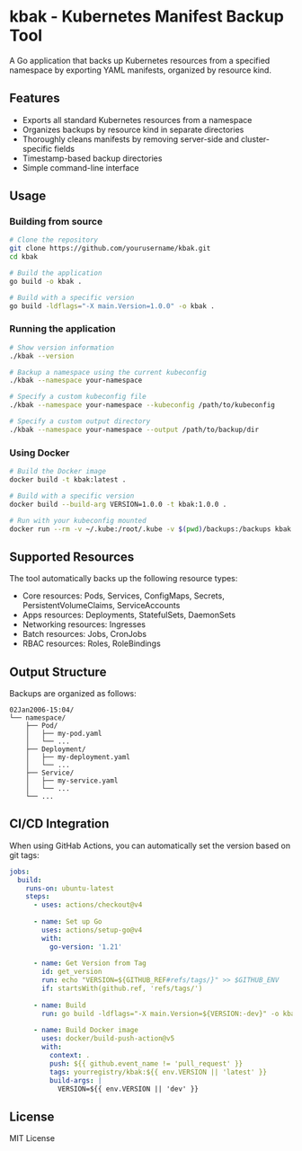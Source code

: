 # kbak - Kubernetes Manifest Backup Tool

A Go application that backs up Kubernetes resources from a specified namespace by exporting YAML manifests, organized by resource kind.

## Features

- Exports all standard Kubernetes resources from a namespace
- Organizes backups by resource kind in separate directories
- Thoroughly cleans manifests by removing server-side and cluster-specific fields
- Timestamp-based backup directories
- Simple command-line interface

## Usage

### Building from source

```bash
# Clone the repository
git clone https://github.com/yourusername/kbak.git
cd kbak

# Build the application
go build -o kbak .

# Build with a specific version
go build -ldflags="-X main.Version=1.0.0" -o kbak .
```

### Running the application

```bash
# Show version information
./kbak --version

# Backup a namespace using the current kubeconfig
./kbak --namespace your-namespace

# Specify a custom kubeconfig file
./kbak --namespace your-namespace --kubeconfig /path/to/kubeconfig

# Specify a custom output directory
./kbak --namespace your-namespace --output /path/to/backup/dir
```

### Using Docker

```bash
# Build the Docker image
docker build -t kbak:latest .

# Build with a specific version
docker build --build-arg VERSION=1.0.0 -t kbak:1.0.0 .

# Run with your kubeconfig mounted
docker run --rm -v ~/.kube:/root/.kube -v $(pwd)/backups:/backups kbak:latest --namespace your-namespace
```

## Supported Resources

The tool automatically backs up the following resource types:

- Core resources: Pods, Services, ConfigMaps, Secrets, PersistentVolumeClaims, ServiceAccounts
- Apps resources: Deployments, StatefulSets, DaemonSets
- Networking resources: Ingresses
- Batch resources: Jobs, CronJobs
- RBAC resources: Roles, RoleBindings

## Output Structure

Backups are organized as follows:

```
02Jan2006-15:04/
└── namespace/
    ├── Pod/
    │   ├── my-pod.yaml
    │   └── ...
    ├── Deployment/
    │   ├── my-deployment.yaml
    │   └── ...
    ├── Service/
    │   ├── my-service.yaml
    │   └── ...
    └── ...
```


## CI/CD Integration

When using GitHab Actions, you can automatically set the version based on git tags:

```yaml
jobs:
  build:
    runs-on: ubuntu-latest
    steps:
      - uses: actions/checkout@v4
      
      - name: Set up Go
        uses: actions/setup-go@v4
        with:
          go-version: '1.21'
          
      - name: Get Version from Tag
        id: get_version
        run: echo "VERSION=${GITHUB_REF#refs/tags/}" >> $GITHUB_ENV
        if: startsWith(github.ref, 'refs/tags/')
          
      - name: Build
        run: go build -ldflags="-X main.Version=${VERSION:-dev}" -o kbak .
        
      - name: Build Docker image
        uses: docker/build-push-action@v5
        with:
          context: .
          push: ${{ github.event_name != 'pull_request' }}
          tags: yourregistry/kbak:${{ env.VERSION || 'latest' }}
          build-args: |
            VERSION=${{ env.VERSION || 'dev' }}
```

## License

MIT License